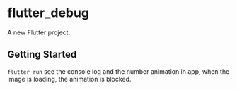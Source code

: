 # flutter_debug

A new Flutter project.

## Getting Started

`flutter run`
see the console log and the number animation in app, when the image is loading, the animation is blocked.
